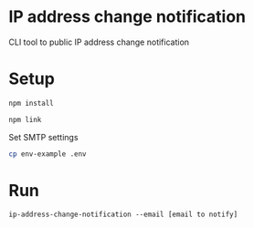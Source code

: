 # IP address change notification
CLI tool to public IP address change notification

# Setup

```bash
npm install
```

```bash
npm link
```
Set SMTP settings

```bash
cp env-example .env
```
# Run

```
ip-address-change-notification --email [email to notify]
```